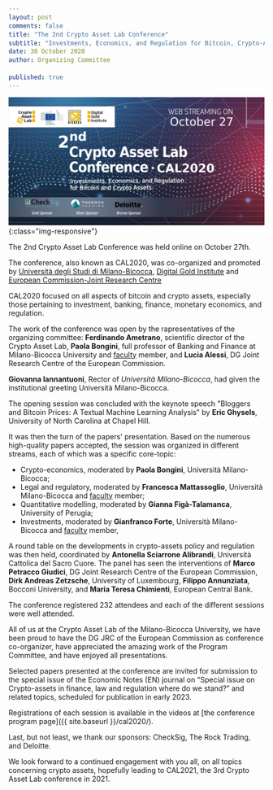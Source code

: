 ```yaml
---
layout: post
comments: false
title: "The 2nd Crypto Asset Lab Conference"
subtitle: "Investments, Economics, and Regulation for Bitcoin, Crypto-Assets, and CBDCs"
date: 30 October 2020
author: Organizing Committee

published: true
---
```


![CAL2020](/img/posts/cal2020.jpg){:class="img-responsive"}

The 2nd Crypto Asset Lab Conference was held online on October 27th.

The conference, also known as CAL2020, was co-organized and promoted by [Università degli Studi di Milano-Bicocca](https://www.unimib.it/), [Digital Gold Institute](http://dgi.io/) and [European Commission-Joint Research Centre](https://ec.europa.eu/knowledge4policy/organisation/jrc-joint-research-centre_en)

CAL2020 focused on all aspects of bitcoin and crypto assets, especially those pertaining to investment, banking, finance, monetary economics, and regulation.

The work of the conference was open by the rapresentatives of the organizing committee: **Ferdinando Ametrano**, scientific director of the Crypto Asset Lab, **Paola Bongini**, full professor of Banking and Finance at Milano-Bicocca University and [faculty](/faculty/) member, and **Lucia Alessi**, DG Joint Research Centre of the European Commission.

**Giovanna Iannantuoni**, Rector of *Università Milano-Bicocca*,  had given the institutional greeting Università Milano-Bicocca.

The opening session was concluded with the keynote speech "Bloggers and Bitcoin Prices: A Textual Machine Learning Analysis" by **Eric Ghysels**, University of North Carolina at Chapel Hill.

It was then the turn of the papers' presentation. Based on the numerous high-quality papers accepted, the session was organized in different streams, each of which was a specific core-topic:

- Crypto-economics, moderated by  **Paola Bongini**, Università Milano-Bicocca;
- Legal and regulatory, moderated by **Francesca Mattassoglio**, Università Milano-Bicocca and [faculty](/faculty/) member;
- Quantitative modelling, moderated by **Gianna Figà-Talamanca**, University of Perugia;
- Investments, moderated by  **Gianfranco Forte**, Università Milano-Bicocca and [faculty](/faculty/) member,

A round table on the developments in crypto-assets policy and regulation was then held, coordinated by **Antonella Sciarrone Alibrandi**, Università Cattolica del Sacro Cuore. The panel has seen the interventions of **Marco Petracco Giudici**, DG Joint Research Centre of the European Commission, **Dirk Andreas Zetzsche**, University of Luxembourg, **Filippo Annunziata**, Bocconi University, and **Maria Teresa Chimienti**, European Central Bank.

The conference registered 232 attendees and each of the different sessions were well attended.

All of us at the Crypto Asset Lab of the Milano-Bicocca University, we have been proud to have the DG JRC of the European Commission as conference co-organizer, have appreciated the amazing work of the Program Committee, and have enjoyed all presentations.

Selected papers presented at the conference are invited for submission to the special issue of the Economic Notes (EN) journal on “Special issue on Crypto-assets in finance, law and regulation where do we stand?” and related topics, scheduled for publication in early 2023.

Registrations of each session is available in the videos at [the conference program page]({{ site.baseurl }}/cal2020/).

Last, but not least, we thank our sponsors: CheckSig, The Rock Trading, and Deloitte.

We look forward to a continued engagement with you all, on all topics concerning crypto assets, hopefully leading to CAL2021, the 3rd Crypto Asset Lab conference in 2021.
